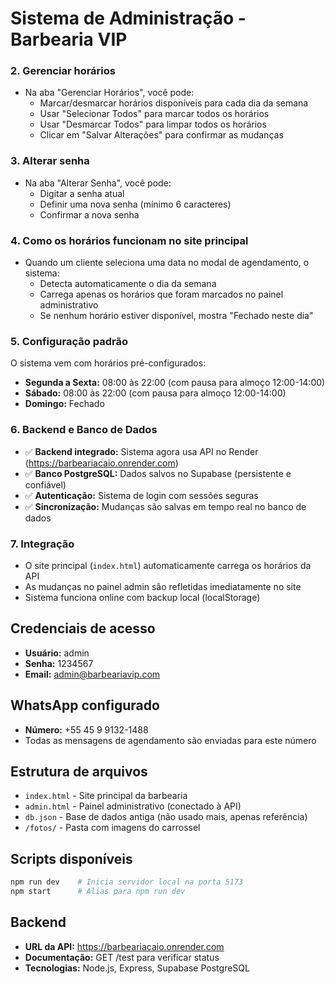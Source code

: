 # Sistema de Administração - Barbearia VIP



 

### 2. Gerenciar horários
- Na aba "Gerenciar Horários", você pode:
  - Marcar/desmarcar horários disponíveis para cada dia da semana
  - Usar "Selecionar Todos" para marcar todos os horários
  - Usar "Desmarcar Todos" para limpar todos os horários
  - Clicar em "Salvar Alterações" para confirmar as mudanças

### 3. Alterar senha
- Na aba "Alterar Senha", você pode:
  - Digitar a senha atual
  - Definir uma nova senha (mínimo 6 caracteres)
  - Confirmar a nova senha

### 4. Como os horários funcionam no site principal
- Quando um cliente seleciona uma data no modal de agendamento, o sistema:
  - Detecta automaticamente o dia da semana
  - Carrega apenas os horários que foram marcados no painel administrativo
  - Se nenhum horário estiver disponível, mostra "Fechado neste dia"

### 5. Configuração padrão
O sistema vem com horários pré-configurados:
- **Segunda a Sexta:** 08:00 às 22:00 (com pausa para almoço 12:00-14:00)
- **Sábado:** 08:00 às 22:00 (com pausa para almoço 12:00-14:00)
- **Domingo:** Fechado

### 6. Backend e Banco de Dados
- ✅ **Backend integrado:** Sistema agora usa API no Render (https://barbeariacaio.onrender.com)
- ✅ **Banco PostgreSQL:** Dados salvos no Supabase (persistente e confiável)
- ✅ **Autenticação:** Sistema de login com sessões seguras
- ✅ **Sincronização:** Mudanças são salvas em tempo real no banco de dados

### 7. Integração
- O site principal (`index.html`) automaticamente carrega os horários da API
- As mudanças no painel admin são refletidas imediatamente no site
- Sistema funciona online com backup local (localStorage)

## Credenciais de acesso
- **Usuário:** admin
- **Senha:** 1234567
- **Email:** admin@barbeariavip.com

## WhatsApp configurado
- **Número:** +55 45 9 9132-1488
- Todas as mensagens de agendamento são enviadas para este número

## Estrutura de arquivos
- `index.html` - Site principal da barbearia
- `admin.html` - Painel administrativo (conectado à API)
- `db.json` - Base de dados antiga (não usado mais, apenas referência)
- `/fotos/` - Pasta com imagens do carrossel

## Scripts disponíveis
```bash
npm run dev    # Inicia servidor local na porta 5173
npm start      # Alias para npm run dev
```

## Backend
- **URL da API:** https://barbeariacaio.onrender.com
- **Documentação:** GET /test para verificar status
- **Tecnologias:** Node.js, Express, Supabase PostgreSQL

